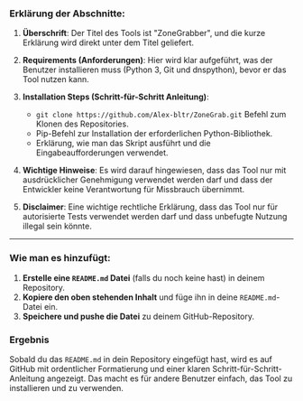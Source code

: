 
### Erklärung der Abschnitte:

1. **Überschrift**: Der Titel des Tools ist "ZoneGrabber", und die kurze Erklärung wird direkt unter dem Titel geliefert.
   
2. **Requirements (Anforderungen)**: Hier wird klar aufgeführt, was der Benutzer installieren muss (Python 3, Git und dnspython), bevor er das Tool nutzen kann.

3. **Installation Steps (Schritt-für-Schritt Anleitung)**:
   - `git clone https://github.com/Alex-bltr/ZoneGrab.git` Befehl zum Klonen des Repositories.
   - Pip-Befehl zur Installation der erforderlichen Python-Bibliothek.
   - Erklärung, wie man das Skript ausführt und die Eingabeaufforderungen verwendet.

4. **Wichtige Hinweise**: Es wird darauf hingewiesen, dass das Tool nur mit ausdrücklicher Genehmigung verwendet werden darf und dass der Entwickler keine Verantwortung für Missbrauch übernimmt.

5. **Disclaimer**: Eine wichtige rechtliche Erklärung, dass das Tool nur für autorisierte Tests verwendet werden darf und dass unbefugte Nutzung illegal sein könnte.

---

### Wie man es hinzufügt:

1. **Erstelle eine `README.md` Datei** (falls du noch keine hast) in deinem Repository.
2. **Kopiere den oben stehenden Inhalt** und füge ihn in deine `README.md`-Datei ein.
3. **Speichere und pushe die Datei** zu deinem GitHub-Repository.

### Ergebnis

Sobald du das `README.md` in dein Repository eingefügt hast, wird es auf GitHub mit ordentlicher Formatierung und einer klaren Schritt-für-Schritt-Anleitung angezeigt. Das macht es für andere Benutzer einfach, das Tool zu installieren und zu verwenden.




